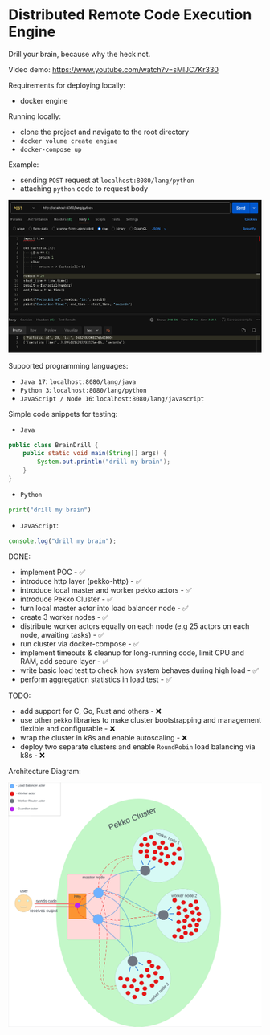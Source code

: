 # Distributed Remote Code Execution Engine

Drill your brain, because why the heck not.

Video demo: https://www.youtube.com/watch?v=sMlJC7Kr330

Requirements for deploying locally:
- docker engine

Running locally:
- clone the project and navigate to the root directory
- `docker volume create engine`
- `docker-compose up`

Example:
- sending `POST` request at `localhost:8080/lang/python`
- attaching `python` code to request body

![My Image](assets/python_example.png)

Supported programming languages:
- `Java 17`: `localhost:8080/lang/java`
- `Python 3`: `localhost:8080/lang/python`
- `JavaScript / Node 16`: `localhost:8080/lang/javascript`

Simple code snippets for testing:

- `Java`
```java
public class BrainDrill {
    public static void main(String[] args) {
        System.out.println("drill my brain");
    }
}
```

- `Python`
```python
print("drill my brain") 
```

- `JavaScript`:
```javascript
console.log("drill my brain");
```

DONE:
- implement POC - ✅
- introduce http layer (pekko-http) - ✅
- introduce local master and worker pekko actors - ✅
- introduce Pekko Cluster - ✅
- turn local master actor into load balancer node - ✅
- create 3 worker nodes - ✅
- distribute worker actors equally on each node (e.g 25 actors on each node, awaiting tasks) - ✅
- run cluster via docker-compose - ✅ 
- implement timeouts & cleanup for long-running code, limit CPU and RAM, add secure layer - ✅
- write basic load test to check how system behaves during high load - ✅
- perform aggregation statistics in load test - ✅

TODO:
- add support for C, Go, Rust and others - ❌
- use other `pekko` libraries to make cluster bootstrapping and management flexible and configurable - ❌
- wrap the cluster in k8s and enable autoscaling - ❌
- deploy two separate clusters and enable `RoundRobin` load balancing via k8s - ❌

Architecture Diagram:

![My Image](assets/diagram.png)